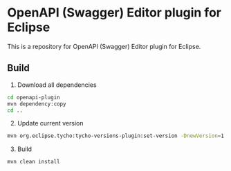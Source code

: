 # OpenAPI (Swagger) Editor plugin for Eclipse

This is a repository for OpenAPI (Swagger) Editor plugin for Eclipse.

## Build

1) Download all dependencies

```bash
cd openapi-plugin
mvn dependency:copy
cd ..
```

2) Update current version

```bash
mvn org.eclipse.tycho:tycho-versions-plugin:set-version -DnewVersion=1.0.2
```

3) Build

```bash
mvn clean install
```
